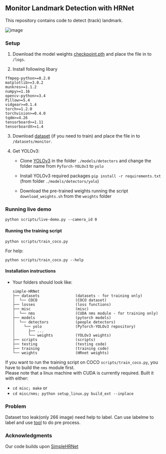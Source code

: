 ## Monitor Landmark Detection with HRNet

This repository contains code to detect (track) landmark.

![image](https://github.com/m5823779/landmark_detection_with_hrnet/blob/master/doc/demo.gif)

### Setup
1) Download the model weights [checkpoint.pth](https://drive.google.com/file/d/1TdS4kdbAgGp3pQht7WtQfeWuehBr2OWn/view?usp=sharing) and place the
file in to `/logs`.

2) Install following libary
```
ffmpeg-python>=0.2.0
matplotlib>=3.0.2
munkres>=1.1.2
numpy>=1.16
opencv-python>=3.4
Pillow>=5.4
vidgear>=0.1.4
torch>=1.2.0
torchvision>=0.4.0
tqdm>=4.26
tensorboard>=1.11
tensorboardX>=1.4
```

3) Download [dataset](https://drive.google.com/drive/folders/1fTNadbP4IOBb5TvD8_KBuImBt2Rxd7Bw?usp=sharing) (if you need to train) and place the
file in to `/datasets/monitor`.

4)  Get YOLOv3:

    - Clone [YOLOv3](https://github.com/eriklindernoren/PyTorch-YOLOv3/tree/47b7c912877ca69db35b8af3a38d6522681b3bb3) in the folder ``./models/detectors`` and change the folder name from ``PyTorch-YOLOv3`` to ``yolo``  

    - Install YOLOv3 required packages  ``pip install -r requirements.txt`` (from folder `./models/detectors/yolo`)

    - Download the pre-trained weights running the script ``download_weights.sh`` from the ``weights`` folder

### Running live demo

```
python scripts/live-demo.py --camera_id 0
```

#### Running the training script

```
python scripts/train_coco.py
```

For help:
```
python scripts/train_coco.py --help
```

#### Installation instructions

- Your folders should look like:
    ```
    simple-HRNet
    ├── datasets                (datasets - for training only)
    │  └── COCO                 (COCO dataset)
    ├── losses                  (loss functions)
    ├── misc                    (misc)
    │  └── nms                  (CUDA nms module - for training only)
    ├── models                  (pytorch models)
    │  └── detectors            (people detectors)
    │    └── yolo               (PyTorch-YOLOv3 repository)
    │      ├── ...
    │      └── weights          (YOLOv3 weights)
    ├── scripts                 (scripts)
    ├── testing                 (testing code)
    ├── training                (training code)
    └── weights                 (HRnet weights)
    ```

If you want to run the training script on COCO `scripts/train_coco.py`, you have to build the `nms` module first.  
  Please note that a linux machine with CUDA is currently required. 
  Built it with either: 
  - `cd misc; make` or
  - `cd misc/nms; python setup_linux.py build_ext --inplace`  

### Problem

Dataset too leak(only 266 image) need help to label.
Can use labelme to label and use [tool](https://github.com/m5823779/labelme2coco_keypoint) to do pre process.

### Acknowledgments

Our code builds upon [SimpleHRNet](https://github.com/stefanopini/simple-HRNet.git)
    
